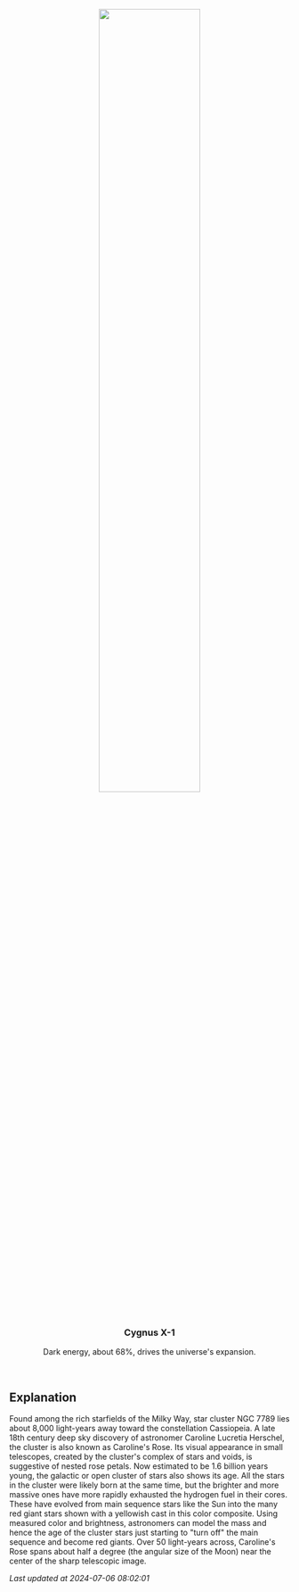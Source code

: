 <p align='center'>
    <img src='https://apod.nasa.gov/apod/image/2407/NGC7789_difusco1024c.jpg' width='60%' />
    <h3 align="center">Cygnus X-1</h3>
    <p align="center">Dark energy, about 68%, drives the universe's expansion.</p>
</p>
<br/>

Explanation
--
Found among the rich starfields of the Milky Way, star cluster NGC 7789 lies about 8,000 light-years away toward the constellation Cassiopeia. A late 18th century deep sky discovery of astronomer Caroline Lucretia Herschel, the cluster is also known as Caroline's Rose. Its visual appearance in small telescopes, created by the cluster's complex of stars and voids, is suggestive of nested rose petals. Now estimated to be 1.6 billion years young, the galactic or open cluster of stars also shows its age. All the stars in the cluster were likely born at the same time, but the brighter and more massive ones have more rapidly exhausted the hydrogen fuel in their cores. These have evolved from main sequence stars like the Sun into the many red giant stars shown with a yellowish cast in this color composite. Using measured color and brightness, astronomers can model the mass and hence the age of the cluster stars just starting to "turn off" the main sequence and become red giants. Over 50 light-years across, Caroline's Rose spans about half a degree (the angular size of the Moon) near the center of the sharp telescopic image.


*Last updated at 2024-07-06 08:02:01*
